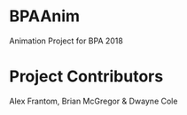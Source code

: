 # BPAAnim
Animation Project for BPA 2018

# Project Contributors
Alex Frantom, Brian McGregor & Dwayne Cole